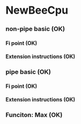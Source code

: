 # NewBeeCpu
### non-pipe basic (OK)
#### Fi point (OK)
#### Extension instructions (OK)
### pipe basic (OK)
#### Fi point (OK)
#### Extension instructions (OK)
### Funciton: Max (OK)
